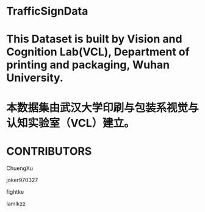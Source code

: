 # TrafficSignData
# This Dataset is built by Vision and Cognition Lab(VCL), Department of printing and packaging, Wuhan University.
# 本数据集由武汉大学印刷与包装系视觉与认知实验室（VCL）建立。



# CONTRIBUTORS

ChuengXu

joker970327

fightke

Iamlkzz

